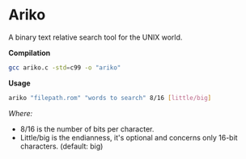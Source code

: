 Ariko
=====

A binary text relative search tool for the UNIX world.

__Compilation__ 
```bash
gcc ariko.c -std=c99 -o "ariko"
```

__Usage__
```bash
ariko "filepath.rom" "words to search" 8/16 [little/big]
```

*Where:*
* 8/16 is the number of bits per character. 
* Little/big is the endianness, it's optional and concerns only 16-bit characters. (default: big)
